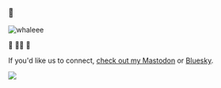 ### 👋

![whaleee](https://media.giphy.com/media/mW05nwEyXLP0Y/giphy.gif)

🦄 🏳️‍🌈 🐶

If you'd like us to connect, [check out my Mastodon](https://hachyderm.io/@milica_m) or [Bluesky](https://bsky.app/profile/mmaksimovic.bsky.social).

![](https://media.giphy.com/media/51XVqRxtB4jqo/giphy.gif)
